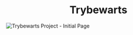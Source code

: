 <main>
  <h1 align="center">Trybewarts</h1>

  <img src="./site-initial-page-Trybewarts.jpeg" alt="Trybewarts Project - Initial Page"/>
</main>
